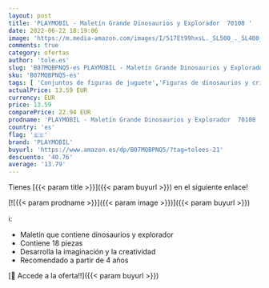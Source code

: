 ```yaml
---
layout: post
title: 'PLAYMOBIL - Maletín Grande Dinosaurios y Explorador  70108 '
date: 2022-06-22 18:19:06
image: 'https://m.media-amazon.com/images/I/517Et99hxsL._SL500_._SL400_.jpg'
comments: true
category: ofertas
author: 'tole.es'
slug: 'B07MQBPNQ5-es PLAYMOBIL - Maletín Grande Dinosaurios y Explorador 70108'
sku: 'B07MQBPNQ5-es'
tags: [ 'Conjuntos de figuras de juguete','Figuras de dinosaurios y criaturas prehistóricas de juguete para niños','Juguetes','Juguetes y juegos','Muñecos y figuras','playmobil','🇪🇸', ]
actualPrice: 13.59 EUR
currency: EUR
price: 13.59
comparePrice: 22.94 EUR
prodname: 'PLAYMOBIL - Maletín Grande Dinosaurios y Explorador  70108 '
country: 'es'
flag: '🇪🇸'
brand: 'PLAYMOBIL'
buyurl: 'https://www.amazon.es/dp/B07MQBPNQ5/?tag=tolees-21'
descuento: '40.76'
average: '13.79'
---
```


Tienes [{{< param title >}}]({{< param buyurl >}}) en el siguiente enlace!

[![{{< param prodname >}}]({{< param image >}})]({{< param buyurl >}})

ℹ️:

- Maletín que contiene dinosaurios y explorador
- Contiene 18 piezas
- Desarrolla la imaginación y la creatividad
- Recomendado a partir de 4 años

[🛒 Accede a la oferta!!]({{< param buyurl >}})

